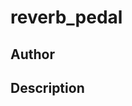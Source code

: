 # reverb_pedal

## Author

<!-- Insert Your Name Here -->

## Description

<!-- Describe your example here -->
